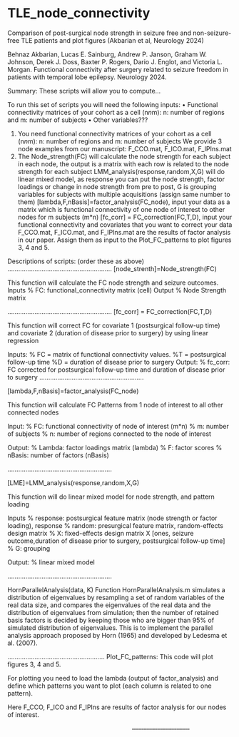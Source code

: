# TLE_node_connectivity
Comparison of post-surgical node strength in seizure free and non-seizure-free TLE patients and plot figures (Akbarian et al,  Neurology 2024)

Behnaz Akbarian, Lucas E. Sainburg, Andrew P. Janson, Graham W. Johnson, Derek J. Doss, Baxter P. Rogers, Dario J. Englot, and Victoria L. Morgan. Functional connectivity after surgery related to seizure freedom in patients with temporal lobe epilepsy. Neurology 2024.


Summary:
These scripts will allow you to compute…



To run this set of scripts you will need the following inputs:
•	Functional connectivity matrices of your cohort as a cell (n*n*m): n: number of regions and m: number of subjects
•	Other variables???



1.	You need functional connectivity matrices of your cohort as a cell (n*n*m): n: number of regions and m: number of subjects
We provide 3 node examples from our manuscript: F_CCO.mat, F_ICO.mat, F_IPIns.mat
2.	The Node_strength(FC) will calculate the node strength for each subject in each node, the output is a matrix with each row is related to the node strength for each subject
LMM_analysis(response,random,X,G) will do linear mixed model, as response you can put the node strength, factor loadings or change in node strength from pre to post, G is grouping variables for subjects with multiple acquisitions (assign same number to them)
[lambda,F,nBasis]=factor_analysis(FC_node), input your data as a matrix which is functional connectivity of one node of interest to other nodes for m subjects (m*n)
[fc_corr] = FC_correction(FC,T,D), input your functional connectivity and covariates that you want to correct your data
F_CCO.mat, F_ICO.mat, and F_IPIns.mat are the results of factor analysis in our paper. Assign them as input to the Plot_FC_patterns to plot figures 3, 4 and 5. 
	


Descriptions of scripts:      (order these as above)                                  ………………………………………………….
[node_strenth]=Node_strength(FC)

This function will calculate the FC node strength and seizure outcomes. 
Inputs
    % FC: functional_connectivity matrix (cell)
Output
    % Node Strength matrix 

………………………………………………….
[fc_corr] = FC_correction(FC,T,D)

This function will correct FC for covariate 1 (postsurgical follow-up time) and covariate 2 (duration of disease prior to surgery) by using linear regression

Inputs:
	% FC = matrix of functional connectivity values.
	%T = postsurgical follow-up time
	%D = duration of disease prior to surgery
Output:
 	% fc_corr: FC corrected for postsurgical follow-up time and duration of disease prior to surgery
………………………………………………….

[lambda,F,nBasis]=factor_analysis(FC_node)

This function will calculate FC Patterns from 1 node of interest to all other connected nodes
    
Input:
	% FC: functional connectivity of node of interest (m*n)
	% m: number of subjects
	% n: number of regions connected to the node of interest
     
Output:
	% Lambda:  factor loadings matrix (lambda)
	% F: factor scores 
	% nBasis: number of factors (nBasis)

………………………………………………….

[LME]=LMM_analysis(response,random,X,G)

This function will do linear mixed model for node strength, and pattern loading

 Inputs
    % response: postsurgical feature matrix (node strength or factor loading), response
    % random: presurgical feature matrix, random-effects design matrix
    % X: fixed-effects design matrix X [ones, seizure outcome,duration of disease prior to surgery, postsurgical follow-up time]
    % G: grouping

Output:
    % linear mixed model 

………………………………………………….

HornParallelAnalysis(data, K)
Function HornParallelAnalysis.m simulates a distribution of eigenvalues by resampling a set of random variables of the real data size, and compares the eigenvalues of the real data and the distribution of eigenvalues from simulation; then the number of retained basis factors is decided by keeping those who are bigger than 95% of simulated distribution of eigenvalues. This is to implement the parallel analysis approach proposed by Horn (1965) and developed by Ledesma et al. (2007).

………………………………………………
Plot_FC_patterns:
This code will plot figures 3, 4 and 5.

For plotting you need to load the lambda (output of factor_analysis) and define which patterns you want to plot (each column is related to one pattern).

Here F_CCO, F_ICO and F_IPIns are results of factor analysis for our nodes of interest. 

                                           ………………………………………………
